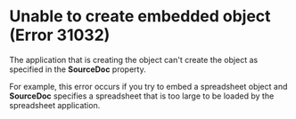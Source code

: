 
# Unable to create embedded object (Error 31032)

The application that is creating the object can't create the object as specified in the  **SourceDoc** property.

For example, this error occurs if you try to embed a spreadsheet object and  **SourceDoc** specifies a spreadsheet that is too large to be loaded by the spreadsheet application.
